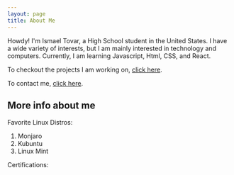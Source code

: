 ```yaml
---
layout: page
title: About Me
---
```


Howdy! I'm Ismael Tovar, a High School student in the United States. I have a wide variety of interests, but I am mainly interested in technology and computers. Currently, I am learning Javascript, Html, CSS, and React.

To checkout the projects I am working on, <a href="https://github.com/ismaeltovar?tab=repositories" target="_blank">click here</a>.

To contact me, [click here](https://ismaeltovar.com/contact/).

## More info about me

Favorite Linux Distros: 
1. Monjaro
2. Kubuntu
3. Linux Mint

Certifications:
<div data-iframe-width="150" data-iframe-height="270" data-share-badge-id="a0d94245-1341-45bf-9ead-9b188450c6bf" data-share-badge-host="https://www.credly.com"></div><script type="text/javascript" async src="//cdn.credly.com/assets/utilities/embed.js"></script>

<div data-iframe-width="150" data-iframe-height="270" data-share-badge-id="71c986b9-7a70-492e-baf7-51cb95caaea4" data-share-badge-host="https://www.credly.com"></div><script type="text/javascript" async src="//cdn.credly.com/assets/utilities/embed.js"></script>
